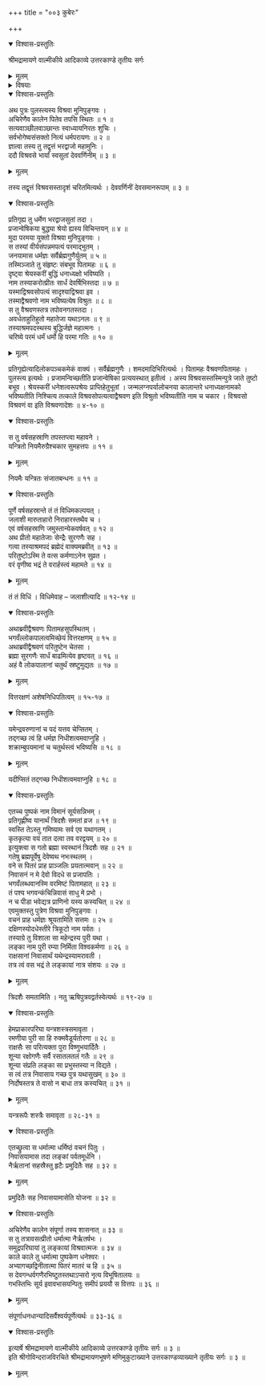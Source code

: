 +++
title = "००३ कुबेरः"

+++

<details open><summary>विश्वास-प्रस्तुतिः</summary>

श्रीमद्रामायणे वाल्मीकीये आदिकाव्ये उत्तरकाण्डे तृतीयः सर्गः
</details>

<details><summary>मूलम्</summary>

श्रीमद्रामायणे वाल्मीकीये आदिकाव्ये उत्तरकाण्डे तृतीयः सर्गः
</details>

<details><summary>विषयाः</summary>

विश्रवसो मुनिवरात् कुबेरोत्पत्तिः ॥ १ ॥  
कुबेर-तपस्-तुष्टेन परमेष्ठिना  
तस्मै दिक्-पतित्वधन-पतित्व-वरदानम् ॥ २ ॥  
कुबेरेण स्व-पितृ-नियोगेन  
राक्षसाधिष्ठित-पूर्व-लङ्कायां  
स्वजनैः सहनिवासः ॥ ३ ॥
</details>

<details open><summary>विश्वास-प्रस्तुतिः</summary>

अथ पुत्रः पुलस्त्यस्य विश्रवा मुनिपुङ्गवः ।  
अचिरेणैव कालेन पितेव तपसि स्थितः ॥ १ ॥  
सत्यवाञ्छीलवाञ्छान्तः स्वाध्यायनिरतः शुचिः ।  
सर्वभोगेष्वसंसक्तो नित्यं धर्मपरायणः ॥ २ ॥  
ज्ञात्वा तस्य तु तद्वृत्तं भरद्वाजो महामुनिः ।  
ददौ विश्रवसे भार्यां स्वसुतां देववर्णिनीम् ॥ ३ ॥
</details>

<details><summary>मूलम्</summary>

अथ पुत्रः पुलस्त्यस्य विश्रवा मुनिपुङ्गवः ।  
अचिरेणैव कालेन पितेव तपसि स्थितः ॥ १ ॥  
सत्यवाञ्छीलवाञ्छान्तः स्वाध्यायनिरतः शुचिः ।  
सर्वभोगेष्वसंसक्तो नित्यं धर्मपरायणः ॥ २ ॥  
ज्ञात्वा तस्य तु तद्वृत्तं भरद्वाजो महामुनिः ।  
ददौ विश्रवसे भार्यां स्वसुतां देववर्णिनीम् ॥ ३ ॥
</details>

तस्य तद्वृत्तं विश्रवसस्तादृशं चरितमित्यर्थः । देववर्णिनीं देवसमानरूपाम् ॥ ३ ॥

<details open><summary>विश्वास-प्रस्तुतिः</summary>

प्रतिगृह्य तु धर्मेण भरद्वाजसुतां तदा ।  
प्रजान्वेषिकया बुद्ध्या श्रेयो ह्यस्य विचिन्तयन् ॥ ४ ॥  
मुदा परमया युक्तो विश्रवा मुनिपुङ्गवः ।  
स तस्यां वीर्यसंपन्नमपत्यं परमाद्भुतम् ।  
जनयामास धर्मज्ञः सर्वैर्ब्रह्मगुणैर्युतम् ॥ ५ ॥  
तस्मिञ्जाते तु संहृष्टः संबभूव पितामहः ॥ ६ ॥  
दृष्ट्वा श्रेयस्करीं बुद्धिं धनाध्यक्षो भविष्यति ।  
नाम तस्याकरोत्प्रीतः सार्धं देवर्षिभिस्तदा ॥ ७ ॥  
यस्माद्विश्रवसोपत्यं सादृश्याद्विश्रवा इव ।  
तस्माद्वैश्रवणो नाम भविष्यत्येष विश्रुतः ॥ ८ ॥  
स तु वैश्रवणस्तत्र तपोवनगतस्तदा ।  
अवर्धताहुतिहुतो महातेजा यथाऽनलः ॥ ९ ॥  
तस्याश्रमपदस्थस्य बुद्धिर्जज्ञे महात्मनः ।  
चरिष्ये परमं धर्मं धर्मो हि परमा गतिः ॥ १० ॥
</details>

<details><summary>मूलम्</summary>

प्रतिगृह्य तु धर्मेण भरद्वाजसुतां तदा ।  
प्रजान्वेषिकया बुद्ध्या श्रेयो ह्यस्य विचिन्तयन् ॥ ४ ॥  
मुदा परमया युक्तो विश्रवा मुनिपुङ्गवः ।  
स तस्यां वीर्यसंपन्नमपत्यं परमाद्भुतम् ।  
जनयामास धर्मज्ञः सर्वैर्ब्रह्मगुणैर्युतम् ॥ ५ ॥  
तस्मिञ्जाते तु संहृष्टः संबभूव पितामहः ॥ ६ ॥  
दृष्ट्वा श्रेयस्करीं बुद्धिं धनाध्यक्षो भविष्यति ।  
नाम तस्याकरोत्प्रीतः सार्धं देवर्षिभिस्तदा ॥ ७ ॥  
यस्माद्विश्रवसोपत्यं सादृश्याद्विश्रवा इव ।  
तस्माद्वैश्रवणो नाम भविष्यत्येष विश्रुतः ॥ ८ ॥  
स तु वैश्रवणस्तत्र तपोवनगतस्तदा ।  
अवर्धताहुतिहुतो महातेजा यथाऽनलः ॥ ९ ॥  
तस्याश्रमपदस्थस्य बुद्धिर्जज्ञे महात्मनः ।  
चरिष्ये परमं धर्मं धर्मो हि परमा गतिः ॥ १० ॥
</details>

प्रतिगृह्येत्यादिलोकपञ्चकमेकं वाक्यं । सर्वैर्ब्रह्मगुणैः । शमदमादिभिरित्यर्थः । पितामहः वैश्रवणपितामहः । पुलस्त्य इत्यर्थः । प्रजामन्विच्छतीति प्रजान्वेषिका प्रत्ययस्थात् इतीत्वं । अस्य विश्रवसस्तस्मिन्पुत्रे जाते तुष्टो बभूव । श्रेयस्करीं धनेशत्वरूपश्रेयः प्राप्तिहेतुभूतां । जन्मलग्नपर्यालोचनया कालान्तरे धनाध्यक्षनामको भविष्यतीति निश्चित्य तत्काले विश्रवसोपत्यत्वाद्वैश्रवण इति विश्रुतो भविष्यतीति नाम च चकार । विश्रवसो विश्रवणं वा इति विश्रवणादेशः ॥ ४-१० ॥

<details open><summary>विश्वास-प्रस्तुतिः</summary>

स तु वर्षसहस्राणि तपस्तप्त्वा महावने ।  
यन्त्रितो नियमैरुग्रैश्चकार सुमहत्तपः ॥ ११ ॥
</details>

<details><summary>मूलम्</summary>

स तु वर्षसहस्राणि तपस्तप्त्वा महावने ।  
यन्त्रितो नियमैरुग्रैश्चकार सुमहत्तपः ॥ ११ ॥
</details>

नियमैः यन्त्रितः संजातबन्धनः ॥ ११ ॥

<details open><summary>विश्वास-प्रस्तुतिः</summary>

पूर्णे वर्षसहस्रान्ते तं तं विधिमकल्पयत् ।  
जलाशी मारुताहारो निराहारस्तथैव च ।  
एवं वर्षसहस्राणि जमुस्तान्येकवर्षवत् ॥ १२ ॥  
अथ प्रीतो महातेजाः सेन्द्रैः सुरगणैः सह ।  
गत्वा तस्याश्रमपदं ब्रह्मेदं वाक्यमब्रवीत् ॥ १३ ॥  
परितुष्टोऽस्मि ते वत्स कर्मणाऽनेन सुव्रत ।  
वरं वृणीष्व भद्रं ते वरार्हस्त्वं महामते ॥ १४ ॥
</details>

<details><summary>मूलम्</summary>

पूर्णे वर्षसहस्रान्ते तं तं विधिमकल्पयत् ।  
जलाशी मारुताहारो निराहारस्तथैव च ।  
एवं वर्षसहस्राणि जमुस्तान्येकवर्षवत् ॥ १२ ॥  
अथ प्रीतो महातेजाः सेन्द्रैः सुरगणैः सह ।  
गत्वा तस्याश्रमपदं ब्रह्मेदं वाक्यमब्रवीत् ॥ १३ ॥  
परितुष्टोऽस्मि ते वत्स कर्मणाऽनेन सुव्रत ।  
वरं वृणीष्व भद्रं ते वरार्हस्त्वं महामते ॥ १४ ॥
</details>

तं तं विधिं । विधिमेवाह – जलाशीत्यादि ॥ १२-१४ ॥

<details open><summary>विश्वास-प्रस्तुतिः</summary>

अथाब्रवीद्वैश्रवणः पितामहसुपस्थितम् ।  
भगवँल्लोकपालत्वमिच्छेयं वित्तरक्षणम् ॥ १५ ॥  
अथाब्रवीद्वैश्रवणं परितुष्टेन चेतसा ।  
ब्रह्मा सुरगणैः सार्धं बाढमित्येव हृष्टवत् ॥ १६ ॥  
अहं वै लोकपालानां चतुर्थं स्रष्टुमुद्यतः ॥ १७ ॥
</details>

<details><summary>मूलम्</summary>

अथाब्रवीद्वैश्रवणः पितामहसुपस्थितम् ।  
भगवँल्लोकपालत्वमिच्छेयं वित्तरक्षणम् ॥ १५ ॥  
अथाब्रवीद्वैश्रवणं परितुष्टेन चेतसा ।  
ब्रह्मा सुरगणैः सार्धं बाढमित्येव हृष्टवत् ॥ १६ ॥  
अहं वै लोकपालानां चतुर्थं स्रष्टुमुद्यतः ॥ १७ ॥
</details>

वित्तरक्षणं अशेषनिधिपतित्वम् ॥ १५-१७ ॥

<details open><summary>विश्वास-प्रस्तुतिः</summary>

यमेन्द्रवरुणानां च पदं यत्तव चेप्सितम् ।  
तद्गच्छ त्वं हि धर्मज्ञ निधीशत्वमवाप्नुहि ।  
शक्राम्बुपयमानां च चतुर्थस्त्वं भविष्यसि ॥ १८ ॥
</details>

<details><summary>मूलम्</summary>

यमेन्द्रवरुणानां च पदं यत्तव चेप्सितम् ।  
तद्गच्छ त्वं हि धर्मज्ञ निधीशत्वमवाप्नुहि ।  
शक्राम्बुपयमानां च चतुर्थस्त्वं भविष्यसि ॥ १८ ॥
</details>

यदीप्सितं तद्गच्छ निधीशत्वमवाप्नुहि ॥ १८ ॥

<details open><summary>विश्वास-प्रस्तुतिः</summary>

एतच्च पुष्पकं नाम विमानं सूर्यसन्निभम् ।  
प्रतिगृह्णीष्व यानार्थं त्रिदशैः समतां व्रज ॥ १९ ॥  
स्वस्ति तेऽस्तु गमिष्यामः सर्व एव यथागतम् ।  
कृतकृत्या वयं तात दत्वा तव वरद्वयम् ॥ २० ॥  
इत्युक्त्वा स गतो ब्रह्मा स्वस्थानं त्रिदशैः सह ॥ २१ ॥  
गतेषु ब्रह्मपूर्वेषु देवेष्वथ नभःस्थलम् ।  
वने स पितरं प्राह प्राञ्जलिः प्रयतात्मवान् ॥ २२ ॥  
निवासनं न मे देवो विदधे स प्रजापतिः ।  
भगवँलब्धवानस्मि वरमिष्टं पितामहात् ॥ २३ ॥  
तं पश्य भगवन्कंचिन्निवासं साधु मे प्रभो ।  
न च पीडा भवेद्यत्र प्राणिनो यस्य कस्यचित् ॥ २४ ॥  
एवमुक्तस्तु पुत्रेण विश्रवा मुनिपुङ्गवः ।  
वचनं प्राह धर्मज्ञः श्रूयतामिति सत्तमः ॥ २५ ॥  
दक्षिणस्योदधेस्तीरे त्रिकूटो नाम पर्वतः ।  
तस्याग्रे तु विशाला सा महेन्द्रस्य पुरी यथा ।  
लङ्का नाम पुरी रम्या निर्मिता विश्वकर्मणा ॥ २६ ॥  
राक्षसानां निवासार्थं यथेन्द्रस्यामरावती ।  
तत्र त्वं वस भद्रं ते लङ्कायां नात्र संशयः ॥ २७ ॥
</details>

<details><summary>मूलम्</summary>

एतच्च पुष्पकं नाम विमानं सूर्यसन्निभम् ।  
प्रतिगृह्णीष्व यानार्थं त्रिदशैः समतां व्रज ॥ १९ ॥  
स्वस्ति तेऽस्तु गमिष्यामः सर्व एव यथागतम् ।  
कृतकृत्या वयं तात दत्वा तव वरद्वयम् ॥ २० ॥  
इत्युक्त्वा स गतो ब्रह्मा स्वस्थानं त्रिदशैः सह ॥ २१ ॥  
गतेषु ब्रह्मपूर्वेषु देवेष्वथ नभःस्थलम् ।  
वने स पितरं प्राह प्राञ्जलिः प्रयतात्मवान् ॥ २२ ॥  
निवासनं न मे देवो विदधे स प्रजापतिः ।  
भगवँलब्धवानस्मि वरमिष्टं पितामहात् ॥ २३ ॥  
तं पश्य भगवन्कंचिन्निवासं साधु मे प्रभो ।  
न च पीडा भवेद्यत्र प्राणिनो यस्य कस्यचित् ॥ २४ ॥  
एवमुक्तस्तु पुत्रेण विश्रवा मुनिपुङ्गवः ।  
वचनं प्राह धर्मज्ञः श्रूयतामिति सत्तमः ॥ २५ ॥  
दक्षिणस्योदधेस्तीरे त्रिकूटो नाम पर्वतः ।  
तस्याग्रे तु विशाला सा महेन्द्रस्य पुरी यथा ।  
लङ्का नाम पुरी रम्या निर्मिता विश्वकर्मणा ॥ २६ ॥  
राक्षसानां निवासार्थं यथेन्द्रस्यामरावती ।  
तत्र त्वं वस भद्रं ते लङ्कायां नात्र संशयः ॥ २७ ॥
</details>

त्रिदशैः समतामिति । नतु ऋषिपुत्रवद्वर्तस्वेत्यर्थः ॥ १९-२७ ॥

<details open><summary>विश्वास-प्रस्तुतिः</summary>

हेमप्राकारपरिघा यन्त्रशस्त्रसमावृता ।  
रमणीया पुरी सा हि रुक्मवैडूर्यतोरणा ॥ २८ ॥  
राक्षसैः सा परित्यक्ता पुरा विष्णुभयार्दितैः ।  
शून्या रक्षोगणैः सर्वै रसातलतलं गतैः ॥ २९ ॥  
शून्या संप्रति लङ्का सा प्रभुस्तस्या न विद्यते ।  
स त्वं तत्र निवासाय गच्छ पुत्र यथासुखम् ॥ ३० ॥  
निर्दोषस्तत्र ते वासो न बाधा तत्र कस्यचित् ॥ ३१ ॥
</details>

<details><summary>मूलम्</summary>

हेमप्राकारपरिघा यन्त्रशस्त्रसमावृता ।  
रमणीया पुरी सा हि रुक्मवैडूर्यतोरणा ॥ २८ ॥  
राक्षसैः सा परित्यक्ता पुरा विष्णुभयार्दितैः ।  
शून्या रक्षोगणैः सर्वै रसातलतलं गतैः ॥ २९ ॥  
शून्या संप्रति लङ्का सा प्रभुस्तस्या न विद्यते ।  
स त्वं तत्र निवासाय गच्छ पुत्र यथासुखम् ॥ ३० ॥  
निर्दोषस्तत्र ते वासो न बाधा तत्र कस्यचित् ॥ ३१ ॥
</details>

यन्त्ररूपैः शस्त्रैः समावृता ॥ २८-३१ ॥

<details open><summary>विश्वास-प्रस्तुतिः</summary>

एतच्छ्रुत्वा स धर्मात्मा धर्मिष्ठं वचनं पितुः ।  
निवासयामास तदा लङ्कां पर्वतमूर्धनि ।  
नैर्ऋतानां सहस्रैस्तु हृटैः प्रमुदितैः सह ॥ ३२ ॥
</details>

<details><summary>मूलम्</summary>

एतच्छ्रुत्वा स धर्मात्मा धर्मिष्ठं वचनं पितुः ।  
निवासयामास तदा लङ्कां पर्वतमूर्धनि ।  
नैर्ऋतानां सहस्रैस्तु हृटैः प्रमुदितैः सह ॥ ३२ ॥
</details>

प्रमुदितैः सह निवासयामासेति योजना ॥ ३२ ॥

<details open><summary>विश्वास-प्रस्तुतिः</summary>

अचिरेणैव कालेन संपूर्णा तस्य शासनात् ॥ ३३ ॥  
स तु तत्रावसत्प्रीतो धर्मात्मा नैर्ऋतर्षभः ।  
समुद्रपरिघायां तु लङ्कायां विश्रवात्मजः ॥ ३४ ॥  
काले काले तु धर्मात्मा पुष्पकेण धनेश्वरः ।  
अभ्यागच्छद्विनीतात्मा पितरं मातरं च हि ॥ ३५ ॥  
स देवगन्धर्वगणैरभिष्टुतस्तथाऽप्सरो नृत्य विभूषितालयः ॥  
गभस्तिभिः सूर्य इवावभासयन्पितुः समीपं प्रययौ स वित्तपः ॥ ३६ ॥
</details>

<details><summary>मूलम्</summary>

अचिरेणैव कालेन संपूर्णा तस्य शासनात् ॥ ३३ ॥  
स तु तत्रावसत्प्रीतो धर्मात्मा नैर्ऋतर्षभः ।  
समुद्रपरिघायां तु लङ्कायां विश्रवात्मजः ॥ ३४ ॥  
काले काले तु धर्मात्मा पुष्पकेण धनेश्वरः ।  
अभ्यागच्छद्विनीतात्मा पितरं मातरं च हि ॥ ३५ ॥  
स देवगन्धर्वगणैरभिष्टुतस्तथाऽप्सरो नृत्य विभूषितालयः ॥  
गभस्तिभिः सूर्य इवावभासयन्पितुः समीपं प्रययौ स वित्तपः ॥ ३६ ॥
</details>

संपूर्णाधनधान्यादिसर्वैश्वर्यपूर्णेत्यर्थः ॥ ३३-३६ ॥

<details open><summary>विश्वास-प्रस्तुतिः</summary>

इत्यार्षे श्रीमद्रामायणे वाल्मीकीये आदिकाव्ये उत्तरकाण्डे तृतीयः सर्गः ॥ ३ ॥  
इति श्रीगोविन्दराजविरचिते श्रीमद्रामायणभूषणे मणिमुकुटाख्याने उत्तरकाण्डव्याख्याने तृतीयः सर्गः ॥ ३ ॥
</details>

<details><summary>मूलम्</summary>

इत्यार्षे श्रीमद्रामायणे वाल्मीकीये आदिकाव्ये उत्तरकाण्डे तृतीयः सर्गः ॥ ३ ॥  
इति श्रीगोविन्दराजविरचिते श्रीमद्रामायणभूषणे मणिमुकुटाख्याने उत्तरकाण्डव्याख्याने तृतीयः सर्गः ॥ ३ ॥
</details>

